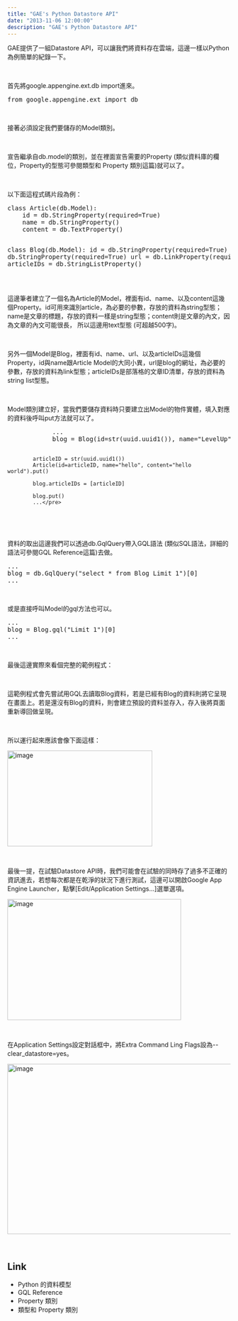 ```yaml
---
title: "GAE's Python Datastore API"
date: "2013-11-06 12:00:00"
description: "GAE's Python Datastore API"
---
```


<p>
	GAE提供了一組Datastore API，可以讓我們將資料存在雲端，這邊一樣以Python為例簡單的紀錄一下。</p>
<p>
	 </p>
<p>
	首先將google.appengine.ext.db import進來。</p>
<div class="wlWriterSmartContent" id="scid:812469c5-0cb0-4c63-8c15-c81123a09de7:1d19eb69-d179-4c31-bdcd-c5acf78c7e2f" style="float: none; padding-bottom: 0px; padding-top: 0px; padding-left: 0px; margin: 0px; display: inline; padding-right: 0px">
	<pre class="py" name="code">
from google.appengine.ext import db</pre>
</div>
<p>
	 </p>
<p>
	接著必須設定我們要儲存的Model類別。</p>
<p>
	 </p>
<p>
	宣告繼承自db.model的類別，並在裡面宣告需要的Property (類似資料庫的欄位，Property的型態可參閱類型和 Property 類別這篇)就可以了。</p>
<p>
	 </p>
<p>
	以下面這程式碼片段為例：</p>
<div class="wlWriterSmartContent" id="scid:812469c5-0cb0-4c63-8c15-c81123a09de7:128cd68a-d968-40b2-aff8-24786da0d16e" style="float: none; padding-bottom: 0px; padding-top: 0px; padding-left: 0px; margin: 0px; display: inline; padding-right: 0px">
	<pre class="py" name="code">
class Article(db.Model):
    id = db.StringProperty(required=True)
    name = db.StringProperty()
    content = db.TextProperty()

class Blog(db.Model):
    id = db.StringProperty(required=True)
    name = db.StringProperty(required=True)
    url = db.LinkProperty(required=True)
    articleIDs = db.StringListProperty()</pre>
</div>
<p>
	 </p>
<p>
	這邊筆者建立了一個名為Article的Model，裡面有id、name、以及content這幾個Property。id可用來識別article，為必要的參數，存放的資料為string型態；name是文章的標題，存放的資料一樣是string型態；content則是文章的內文，因為文章的內文可能很長， 所以這邊用text型態 (可超越500字)。</p>
<p>
	 </p>
<p>
	另外一個Model是Blog，裡面有id、name、url、以及articleIDs這幾個Property，id與name跟Article Model的大同小異，url是blog的網址，為必要的參數，存放的資料為link型態；articleIDs是部落格的文章ID清單，存放的資料為string list型態。</p>
<p>
	 </p>
<p>
	Model類別建立好，當我們要儲存資料時只要建立出Model的物件實體，填入對應的資料後呼叫put方法就可以了。</p>
<div class="wlWriterSmartContent" id="scid:812469c5-0cb0-4c63-8c15-c81123a09de7:2ab39a61-d7e8-40bb-8186-7d421758c801" style="float: none; padding-bottom: 0px; padding-top: 0px; padding-left: 0px; margin: 0px; display: inline; padding-right: 0px">
	<pre class="py" name="code">
            ...
            blog = Blog(id=str(uuid.uuid1()), name="LevelUp", url="http://www.dotblogs.com.tw/larrynung")

            articleID = str(uuid.uuid1())
            Article(id=articleID, name="hello", content="hello world").put()

            blog.articleIDs = [articleID]

            blog.put()
            ...</pre>
</div>
<p>
	 </p>
<p>
	資料的取出這邊我們可以透過db.GqlQuery帶入GQL語法 (類似SQL語法，詳細的語法可參閱GQL Reference這篇)去做。</p>
<div class="wlWriterSmartContent" id="scid:812469c5-0cb0-4c63-8c15-c81123a09de7:9bac86ae-b4b3-48a1-80af-7adf5331ecc8" style="float: none; padding-bottom: 0px; padding-top: 0px; padding-left: 0px; margin: 0px; display: inline; padding-right: 0px">
	<pre class="py" name="code">
...
blog = db.GqlQuery("select * from Blog Limit 1")[0]
...</pre>
</div>
<p>
	 </p>
<p>
	或是直接呼叫Model的gql方法也可以。</p>
<div class="wlWriterSmartContent" id="scid:812469c5-0cb0-4c63-8c15-c81123a09de7:bbf43ba5-5230-4513-bf05-178dc9b54610" style="float: none; padding-bottom: 0px; padding-top: 0px; padding-left: 0px; margin: 0px; display: inline; padding-right: 0px">
	<pre class="py" name="code">
...
blog = Blog.gql("Limit 1")[0]
...</pre>
</div>
<p>
	 </p>
<p>
	最後這邊實際來看個完整的範例程式：</p>
<p><script src="\images\postsdf6439e-3b43-4f0b-8476-d95661c3207a\6131131.js"></script>
	 </p>
<p>
	這範例程式會先嘗試用GQL去讀取Blog資料，若是已經有Blog的資料則將它呈現在畫面上。若是還沒有Blog的資料，則會建立預設的資料並存入，存入後將頁面重新導回做呈現。</p>
<p>
	 </p>
<p>
	所以運行起來應該會像下面這樣：</p>
<p>
	<img alt="image" border="0" height="216" src="\images\postsdf6439e-3b43-4f0b-8476-d95661c3207a\image_thumb_3.png" style="border-top: 0px; border-right: 0px; border-bottom: 0px; border-left: 0px" width="327" /></p>
<p>
	 </p>
<p>
	最後一提，在試驗Datastore API時，我們可能會在試驗的同時存了過多不正確的資訊進去，若想每次都是在乾淨的狀況下進行測試，這邊可以開啟Google App Engine Launcher，點擊[Edit/Application Settings...]選單選項。</p>
<p>
	<img alt="image" border="0" height="273" src="\images\postsdf6439e-3b43-4f0b-8476-d95661c3207a\image_thumb.png" style="border-top: 0px; border-right: 0px; border-bottom: 0px; border-left: 0px" width="392" /></p>
<p>
	 </p>
<p>
	在Application Settings設定對話框中，將Extra Command Ling Flags設為--clear_datastore=yes。</p>
<p>
	<img alt="image" border="0" height="384" src="\images\postsdf6439e-3b43-4f0b-8476-d95661c3207a\image_thumb_2.png" style="border-top: 0px; border-right: 0px; border-bottom: 0px; border-left: 0px" width="566" /></p>
<p>
	 </p>
<h2>
	Link</h2>
<ul>
	<li>
		Python 的資料模型</li>
	<li>
		GQL Reference</li>
	<li>
		Property 類別</li>
	<li>
		類型和 Property 類別</li>
</ul>
